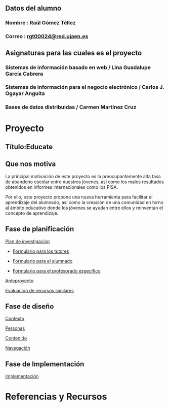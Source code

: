 ## Datos del alumno
### Nombre : Raúl Gómez Téllez
### Correo : rgt00024@red.ujaen.es
## Asignaturas para las cuales es el proyecto
### Sistemas de información basado en web / Lina Guadalupe García Cabrera
### Sistemas de información para el negocio electrónico / Carlos J. Ogayar Anguita
### Bases de datos distribuidas / Carmen Martínez Cruz
# Proyecto
## Título:Educate
## Que nos motiva

La principal motivación de este proyecto es la preocupantemente alta tasa de abandono escolar entre nuestros jóvenes, así como los malos resultados obtenidos en informes internacionales como los PISA.

Por ello, este proyecto propone una nueva herramienta para facilitar el aprendizaje del alumnado, así como la creación de una comunidad en torno al ámbito educativo donde los jóvenes se ayudan entre ellos y reinventan el concepto de aprendizaje.
## Fase de planificación
[Plan de investigación](https://docs.google.com/document/d/18dmkgkjxvY4lUFXVq2Bpp2sUPAVqTZlLHitHpwO0qps/edit?usp=sharing/)

- [Formulario para los tutores](https://forms.gle/6rkERFuoZKn2x1Cp7)

- [Formulario para el alumnado](https://forms.gle/D2TQ5dYfyTtjJk9H7)

- [Formulario para el profesorado específico](https://forms.gle/BpQGvdqYw5tT3YAE7)

[Anteproyecto](https://docs.google.com/document/d/1evi3MdQA4qhZKojl-VR4LzMeQ9I7T7qBFUSBbs-v6-M/edit?usp=drive_link)

[Evaluación de recursos similares](https://docs.google.com/document/d/1Qe6q_P3ZMwoKEmENkZJvrB2uYlSfNzz_wj4RX3QwDj0/edit?usp=sharing)

## Fase de diseño

[Contexto](https://docs.google.com/document/d/10oLszUQ0oKurzsfrH7BLhtwNuWotEwikMavH4l4e0mA/edit?usp=sharing)

[Personas](https://docs.google.com/document/d/1IAnisRlM1djVIxDPTScOxRsMrXndP8QaIel1ry-nI0A/edit?usp=sharing)

[Contenido](https://docs.google.com/document/d/1UV8JGMFoW1G55uuYUK2NgMUBsQX3uqivG4mUiQe4Ql8/edit?usp=sharing)

[Navegación](https://docs.google.com/document/d/1Hw9jLCTl8dZxZpJHpPd7AEnM6j7STfRNazInh7Hnp3E/edit?usp=sharing)

## Fase de Implementación
[Implementación](https://docs.google.com/document/d/1FpzyCIM-Ffxy0TUeZKUqMZBnRZVgEctM1v-CgyLWdMI/edit?usp=sharing)

# Referencias y Recursos
